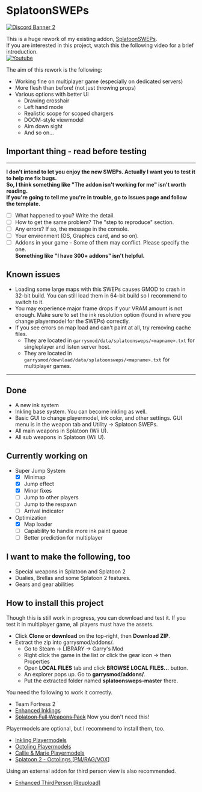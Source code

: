 # SplatoonSWEPs

[![Discord Banner 2](https://discordapp.com/api/guilds/933039683259224135/widget.png?style=banner2)](https://discord.gg/XyRXGxSYwY)

This is a huge rework of my existing addon, [SplatoonSWEPs][1].  
If you are interested in this project, watch this the following video for a brief introduction.  
[![Youtube](https://img.youtube.com/vi/2ca3UeLlCZs/0.jpg)](https://www.youtube.com/watch?v=2ca3UeLlCZs)

The aim of this rework is the following:

* Working fine on multiplayer game (especially on dedicated servers)
* More flesh than before! (not just throwing props)
* Various options with better UI
  * Drawing crosshair
  * Left hand mode
  * Realistic scope for scoped chargers
  * DOOM-style viewmodel
  * Aim down sight
  * And so on...

## Important thing - read before testing

***
**I don't intend to let you enjoy the new SWEPs.  Actually I want you to test it to help me fix bugs.**  
**So, I think something like "The addon isn't working for me" isn't worth reading.**  
**If you're going to tell me you're in trouble, go to Issues page and follow the template.**  

* [ ] What happened to you? Write the detail.
* [ ] How to get the same problem? The "step to reproduce" section.
* [ ] Any errors?  If so, the message in the console.
* [ ] Your environment (OS, Graphics card, and so on).
* [ ] Addons in your game - Some of them may conflict. Please specify the one.  
      **Something like "I have 300+ addons" isn't helpful.**

## Known issues

* Loading some large maps with this SWEPs causes GMOD to crash in 32-bit build.
    You can still load them in 64-bit build so I recommend to switch to it.
* You may experience major frame drops if your VRAM amount is not enough.
    Make sure to set the ink resolution option (found in where you change playermodel for the SWEPs) correctly.
* If you see errors on map load and can't paint at all, try removing cache files.
    * They are located in `garrysmod/data/splatoonsweps/<mapname>.txt` for singleplayer and listen server host.
    * They are located in `garrysmod/download/data/splatoonsweps/<mapname>.txt` for multiplayer games.

***

## Done

* A new ink system
* Inkling base system.
    You can become inkling as well.
* Basic GUI to change playermodel, ink color, and other settings.
    GUI menu is in the weapon tab and Utility -> Splatoon SWEPs.
* All main weapons in Splatoon (Wii U).
* All sub weapons in Splatoon (Wii U).

## Currently working on

* Super Jump System
  * [x] Minimap
  * [x] Jump effect
  * [x] Minor fixes
  * [ ] Jump to other players
  * [ ] Jump to the respawn
  * [ ] Arrival indicator
* Optimization
  * [x] Map loader
  * [ ] Capability to handle more ink paint queue
  * [ ] Better prediction for multiplayer

## I want to make the following, too

* Special weapons in Splatoon and Splatoon 2
* Dualies, Brellas and some Splatoon 2 features.
* Gears and gear abilities

## How to install this project

Though this is still work in progress, you can download and test it.
If you test it in multiplayer game, all players must have the assets.

* Click **Clone or download** on the top-right, then **Download ZIP**.
* Extract the zip into garrysmod/addons/.  
  * Go to Steam -> LIBRARY -> Garry's Mod
  * Right click the game in the list or click the gear icon -> then Properties
  * Open **LOCAL FILES** tab and click **BROWSE LOCAL FILES...** button.
  * An explorer pops up. Go to **garrysmod/addons/**.
  * Put the extracted folder named **splatoonsweps-master** there.

You need the following to work it correctly.

* Team Fortress 2
* [Enhanced Inklings][4]
* ~~[Splatoon Full Weapons Pack][3]~~ Now you don't need this!  

Playermodels are optional, but I recommend to install them, too.

* [Inkling Playermodels][5]
* [Octoling Playermodels][6]
* [Callie & Marie Playermodels][7]
* [Splatoon 2 - Octolings [PM/RAG/VOX]][8]

Using an external addon for third person view is also recommended.

* [Enhanced ThirdPerson [Reupload]][10]  

[1]:https://steamcommunity.com/sharedfiles/filedetails/?id=746789974
[2]:https://steamcommunity.com/workshop/filedetails/?id=688236142
[3]:https://steamcommunity.com/sharedfiles/filedetails/?id=688236142
[4]:https://steamcommunity.com/workshop/filedetails/?id=572513533
[5]:https://steamcommunity.com/sharedfiles/filedetails/?id=479265317
[6]:https://steamcommunity.com/sharedfiles/filedetails/?id=478059724
[7]:https://steamcommunity.com/sharedfiles/filedetails/?id=476149543
[8]:https://steamcommunity.com/sharedfiles/filedetails/?id=1544841933
[9]:https://steamcommunity.com/sharedfiles/filedetails/?id=2589006389
[10]:https://steamcommunity.com/sharedfiles/filedetails/?id=2593095865
